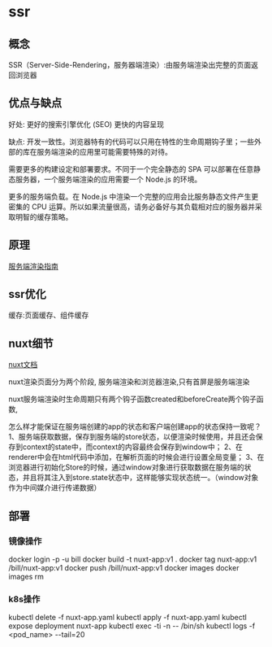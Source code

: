 # ssr

## 概念
SSR（Server-Side-Rendering，服务器端渲染）:由服务端渲染出完整的页面返回浏览器

## 优点与缺点
好处:
更好的搜索引擎优化 (SEO)
更快的内容呈现

缺点:
开发一致性。浏览器特有的代码可以只用在特性的生命周期钩子里；一些外部的库在服务端渲染的应用里可能需要特殊的对待。

需要更多的构建设定和部署要求。不同于一个完全静态的 SPA 可以部署在任意静态服务器，一个服务端渲染的应用需要一个 Node.js 的环境。

更多的服务端负载。在 Node.js 中渲染一个完整的应用会比服务静态文件产生更密集的 CPU 运算。所以如果流量很高，请务必备好与其负载相对应的服务器并采取明智的缓存策略。

## 原理
[服务端渲染指南](https://v3.cn.vuejs.org/guide/ssr/introduction.html)


## ssr优化
缓存:页面缓存、组件缓存

## nuxt细节
[nuxt文档](https://www.nuxtjs.cn/guide)

nuxt渲染页面分为两个阶段, 服务端渲染和浏览器渲染,只有首屏是服务端渲染

nuxt服务端渲染时生命周期只有两个钩子函数created和beforeCreate两个钩子函数,

怎么样才能保证在服务端创建的app的状态和客户端创建app的状态保持一致呢？
  1、服务端获取数据，保存到服务端的store状态，以便渲染时候使用，并且还会保存到context的state中，而context的内容最终会保存到window中；
  2、在renderer中会在html代码中添加<script>window.__INITIAL_STATE__ = context.state</script>，在解析页面的时候会进行设置全局变量；
  3、在浏览器进行初始化Store的时候，通过window对象进行获取数据在服务端的状态，并且将其注入到store.state状态中，这样能够实现状态统一。（window对象作为中间媒介进行传递数据）


## 部署


### 镜像操作
docker login <host> -p <password> -u bill
docker build -t nuxt-app:v1 .
docker tag nuxt-app:v1 <host>/bill/nuxt-app:v1
docker push <host>/bill/nuxt-app:v1
docker images
docker images rm <your-image-name>

### k8s操作
kubectl delete -f nuxt-app.yaml
kubectl apply -f nuxt-app.yaml
kubectl expose deployment nuxt-app
kubectl exec -ti <your-pod-name>  -n <your-namespace>  -- /bin/sh
kubectl logs -f <pod_name> --tail=20

